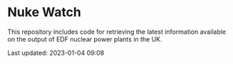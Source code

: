 # Nuke Watch

This repository includes code for retrieving the latest information available on the output of EDF nuclear power plants in the UK.

Last updated: 2023-01-04 09:08